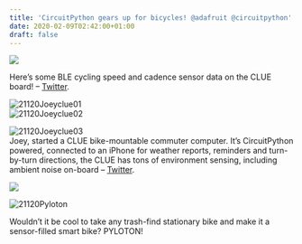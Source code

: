```yaml
---
title: 'CircuitPython gears up for bicycles! @adafruit @circuitpython'
date: 2020-02-09T02:42:00+01:00
draft: false
---
```


![](https://cdn-blog.adafruit.com/uploads/2020/02/21120bikec.gif)

Here’s some BLE cycling speed and cadence sensor data on the CLUE board! – [Twitter](https://twitter.com/adafruit/status/1225540251743145990).

![21120Joeyclue01](https://cdn-blog.adafruit.com/uploads/2020/02/21120joeyclue01.jpg)  
![21120Joeyclue02](https://cdn-blog.adafruit.com/uploads/2020/02/21120joeyclue02.jpg)

![21120Joeyclue03](https://cdn-blog.adafruit.com/uploads/2020/02/21120joeyclue03.jpg)  
Joey, started a CLUE bike-mountable commuter computer. It’s CircuitPython powered, connected to an iPhone for weather reports, reminders and turn-by-turn directions, the CLUE has tons of environment sensing, including ambient noise on-board – [Twitter](https://twitter.com/josecastillo/status/1225877474833321986).

![](https://cdn-blog.adafruit.com/uploads/2020/02/21120pyloton02.jpg)

![21120Pyloton](https://cdn-blog.adafruit.com/uploads/2020/02/21120pyloton.jpg)

Wouldn’t it be cool to take any trash-find stationary bike and make it a sensor-filled smart bike? PYLOTON!